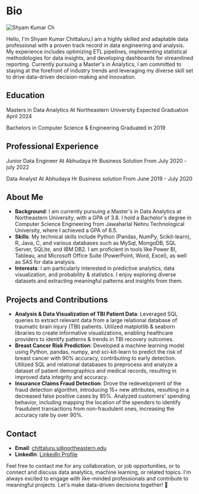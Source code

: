 # Bio

![Shyam Kumar Ch]([https://url_to_your_profile_picture](https://www.linkedin.com/in/shyamkumarchittaluru/))

Hello, I'm Shyam Kumar Chittaluru,I am a highly skilled and adaptable data professional with a proven track record in data engineering and analysis. My experience includes optimizing ETL pipelines, implementing statistical methodologies for data insights, and developing dashboards for streamlined reporting. Currently pursuing a Master's in Analytics, I am committed to staying at the forefront of industry trends and leveraging my diverse skill set to drive data-driven decision-making and innovation.

## Education 
Masters in Data Analytics At Northeastern University Expected Graduation April 2024 

Bachelors in Computer Science & Engineering Graduated in 2019 

## Professional Experience 

Junior Data Engineer At Abhudaya Hr Business Solution From July 2020 - july 2022 

Data Analyst At Abhudaya Hr Business solution From June 2019 - July 2020 

## About Me

- **Background**: I am currently pursuing a Master's in Data Analytics at Northeastern University, with a GPA of 3.8. I hold a Bachelor's degree in Computer Science Engineering from Jawaharlal Nehru Technological 
                  University, where I achieved a GPA of 6.5.
- **Skills**: My technical skills include Python (Pandas, NumPy, Scikit-learn), R, Java, C, and various databases such as MySql, MongoDB, SQL Server, SQLite, and IBM DB2. I am proficient in tools like Power BI, Tableau, and 
              Microsoft Office Suite (PowerPoint, Word, Excel), as well as SAS for data analysis.
- **Interests**: I am particularly interested in predictive analytics, data visualization, and probability & statistics. I enjoy exploring diverse datasets and extracting meaningful patterns and insights from them.

## Projects and Contributions

- **Analysis & Data Visualization of TBI Patient Data**: Leveraged SQL queries to extract relevant data from a large relational database of traumatic brain injury (TBI) patients. Utilized matplotlib & seaborn libraries to                                                            create informative visualizations, enabling healthcare providers to identify patterns & trends in TBI recovery outcomes.
- **Breast Cancer Risk Prediction**: Developed a machine learning model using Python, pandas, numpy, and sci-kit-learn to predict the risk of breast cancer with 90% accuracy, contributing to early detection. Utilized SQL                                         and relational databases to preprocess and analyze a dataset of patient demographics and medical records, resulting in improved data integrity and accuracy.
- **Insurance Claims Fraud Detection**: Drove the redevelopment of the fraud detection algorithm, introducing 15+ new attributes, resulting in a decreased false positive cases by 85%. Analyzed customers' spending behavior,                                          including mapping the location of the spenders to identify fraudulent transactions from non-fraudulent ones, increasing the accuracy rate by over 90%.

## Contact

- **Email**: chittaluru.s@northeastern.edu
- **LinkedIn**: [LinkedIn Profile](https://www.linkedin.com/in/shyamkumarchittaluru/)


Feel free to contact me for any collaboration, or job opportunities, or to connect and discuss data analytics, machine learning, or related topics. I'm always excited to engage with like-minded professionals and contribute to meaningful projects. Let's make data-driven decisions together! 🚀
